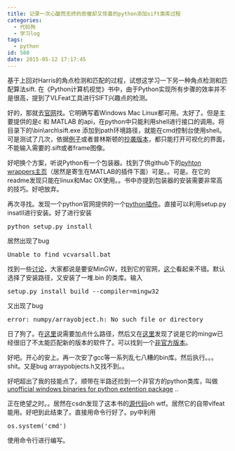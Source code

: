 ```yaml
---
title: 记录一次心酸而无终的悲催却又惊喜的python添加sift类库过程
categories:
  - 代码狗
  - 学习log
tags:
  - python
id: 580
date: 2015-05-12 17:17:45
---
```


基于上回对Harris的角点检测和匹配的过程，试想这学习一下另一种角点检测和匹配算法sift.
在《Python计算机视觉》书中，由于Python实现所有步骤的效率并不是很高，提到了VLFeat工具进行SIFT兴趣点的检测。

好的，那就去[官网](http://www.vlfeat.org/)找。它明确写着Windows Mac Linux都可用。太好了。但是主要提供的是c 和 MATLAB 的api，在python中只能利用shell进行接口的调用。将目录下的\bin\arch\sift.exe 添加到path环境路径，就能在cmd控制台使用shell。可是测试了几次，依据[例子](http://www.vlfeat.org/man/sift.html#EXAMPLES)或者普林斯顿的[抄袭版本](http://vision.cs.princeton.edu/pvt/SiftFu/SiftFu/SIFTransac/vlfeat/doc/man/sift.html)，都只能打开可视化的界面，不能输入需要的.sift或者frame图像。

好吧换个方案，听说Python有一个包装器。找到了供github下的[pyhton wrappers主页](https://github.com/mmmikael/vlfeat/tree/python-wrappers/python)（居然是寄生在MATLAB的插件下面）可是。。可是。在它的readme发现只能在linux和Mac OX使用。。书中亦提到包装器的安装需要非常高的技巧。好吧放弃。

再次寻找。发现一个python官网提供的一个[python插件](https://pypi.python.org/pypi/pyvlfeat)。直接可以利用setup.py insatll进行安装。好了进行安装

<pre class="brush: shell; gutter: true">python setup.py install
</pre>

居然出现了bug

<pre class="brush: shell; gutter: true">Unable to find vcvarsall.bat
</pre>

找到一些[讨论](http://stackoverflow.com/questions/2817869/error-unable-to-find-vcvarsall-bat)，大家都说是要安MinGW，找到它的官网，[这个](http://sourceforge.net/projects/mingw/files/Installer/)看起来不错。默认选择了安装路径，又安装了一堆.bin 的类库。输入

<pre class="brush: shell; gutter: true">setup.py install build --compiler=mingw32
</pre>

又出现了bug

<pre class="brush: shell; gutter: true">error: numpy/arrayobject.h: No such file or directory
</pre>

日了狗了。在[这里](http://stackoverflow.com/questions/14657375/cython-fatal-error-numpy-arrayobject-h-no-such-file-or-directory)说需要加点什么路径，然后又在[这里](http://stackoverflow.com/questions/14657375/cython-fatal-error-numpy-arrayobject-h-no-such-file-or-directory)发现了说是它的mingw已经很旧了不太能匹配新的版本的软件了。可以找到一个[非官方版本](https://github.com/develersrl/gccwinbinaries)。

好吧。开心的安上。再一次安了gcc等一系列乱七八糟的bin库。然后执行。。。shit。又是bug arraypobjects.h又找不到。。

好吧超出了我的技能点了。顺带在半路还捡到一个非官方的python类库，叫做[unofficial windows binaries for python extention package](http://www.lfd.uci.edu/~gohlke/pythonlibs/)
..

正在绝望之时。。居然在csdn发现了这本书的[源代码](http://download.csdn.net/detail/shidecai1230/8255391#comment)oh wtf。居然它的自带vlfeat能用。好吧到此结束了。直接用命令行好了。py中利用

<pre class="brush: python; gutter: true">os.system(&#039;cmd&#039;)</pre>

使用命令行进行编写。